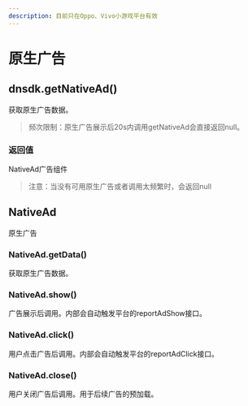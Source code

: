 ```yaml
---
description: 目前只在Oppo、Vivo小游戏平台有效
---
```


# 原生广告

## dnsdk.getNativeAd\(\)

获取原生广告数据。

> 频次限制：原生广告展示后20s内调用getNativeAd会直接返回null。

### 返回值

NativeAd广告组件

> 注意：当没有可用原生广告或者调用太频繁时，会返回null

## NativeAd

原生广告

### NativeAd.getData\(\)

获取原生广告数据。

### NativeAd.show\(\)

广告展示后调用。内部会自动触发平台的reportAdShow接口。

### NativeAd.click\(\)

用户点击广告后调用。内部会自动触发平台的reportAdClick接口。

### NativeAd.close\(\)

用户关闭广告后调用。用于后续广告的预加载。



